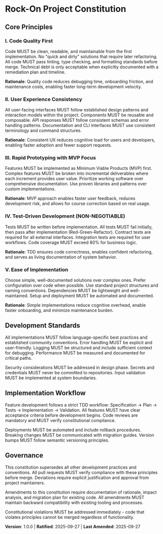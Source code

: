 <!--
Sync Impact Report:
Version change: 1.0.0 → 1.0.0 (initial constitution)
Modified principles: Initial creation
Added sections: All core principles (5), Development Standards, Implementation Workflow
Removed sections: None
Templates requiring updates:
  ✅ plan-template.md - Constitution Check section aligns
  ✅ spec-template.md - No changes needed
  ✅ tasks-template.md - TDD and quality gates align
Follow-up TODOs: None
-->

# Rock-On Project Constitution

## Core Principles

### I. Code Quality First
Code MUST be clean, readable, and maintainable from the first implementation. No "quick and dirty" solutions that require later refactoring. All code MUST pass linting, type checking, and formatting standards before merge. Technical debt is only acceptable when explicitly documented with a remediation plan and timeline.

**Rationale**: Quality code reduces debugging time, onboarding friction, and maintenance costs, enabling faster long-term development velocity.

### II. User Experience Consistency
All user-facing interfaces MUST follow established design patterns and interaction models within the project. Components MUST be reusable and composable. API responses MUST follow consistent schemas and error handling patterns. Documentation and CLI interfaces MUST use consistent terminology and command structures.

**Rationale**: Consistent UX reduces cognitive load for users and developers, enabling faster adoption and fewer support requests.

### III. Rapid Prototyping with MVP Focus
Features MUST be implemented as Minimum Viable Products (MVP) first. Complex features MUST be broken into incremental deliverables where each increment provides user value. Prioritize working software over comprehensive documentation. Use proven libraries and patterns over custom implementations.

**Rationale**: MVP approach enables faster user feedback, reduces development risk, and allows for course correction based on real usage.

### IV. Test-Driven Development (NON-NEGOTIABLE)
Tests MUST be written before implementation. All tests MUST fail initially, then pass after implementation (Red-Green-Refactor). Contract tests are required for all external interfaces. Integration tests are required for user workflows. Code coverage MUST exceed 80% for business logic.

**Rationale**: TDD ensures code correctness, enables confident refactoring, and serves as living documentation of system behavior.

### V. Ease of Implementation
Choose simple, well-documented solutions over complex ones. Prefer configuration over code when possible. Use standard project structures and naming conventions. Dependencies MUST be lightweight and well-maintained. Setup and deployment MUST be automated and documented.

**Rationale**: Simple implementations reduce cognitive overhead, enable faster onboarding, and minimize maintenance burden.

## Development Standards

All implementations MUST follow language-specific best practices and established community conventions. Error handling MUST be explicit and user-friendly. Logging MUST be structured and include sufficient context for debugging. Performance MUST be measured and documented for critical paths.

Security considerations MUST be addressed in design phase. Secrets and credentials MUST never be committed to repositories. Input validation MUST be implemented at system boundaries.

## Implementation Workflow

Feature development follows a strict TDD workflow: Specification → Plan → Tests → Implementation → Validation. All features MUST have clear acceptance criteria before development begins. Code reviews are mandatory and MUST verify constitutional compliance.

Deployments MUST be automated and include rollback procedures. Breaking changes MUST be communicated with migration guides. Version bumps MUST follow semantic versioning principles.

## Governance

This constitution supersedes all other development practices and conventions. All pull requests MUST verify compliance with these principles before merge. Deviations require explicit justification and approval from project maintainers.

Amendments to this constitution require documentation of rationale, impact analysis, and migration plan for existing code. All amendments MUST maintain backward compatibility with existing tooling and processes.

Constitutional violations MUST be addressed immediately - code that violates principles cannot be merged regardless of functionality.

**Version**: 1.0.0 | **Ratified**: 2025-09-27 | **Last Amended**: 2025-09-27